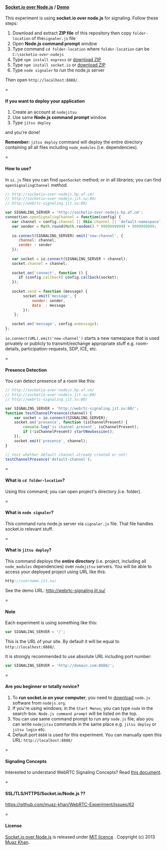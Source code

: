 #### [Socket.io over Node.js](https://github.com/muaz-khan/WebRTC-Experiment/blob/master/socketio-over-nodejs) / [Demo](http://webrtc-signaling.jit.su/)

This experiment is using **socket.io over node.js** for signaling. Follow these steps:

1. Download and extract **ZIP file** of this repository then copy `folder-location` of the`signaler.js` file
2. Open **Node.js command prompt** window
3. Type command `cd folder-location` where `folder-location` can be `C:\socketio-over-nodejs`
4. Type `npm install express` or [download ZIP](http://code.snyco.net/node_modules/express.zip)
5. Type `npm install socket.io` or [download ZIP](http://code.snyco.net/node_modules/socket.io.zip)
6. Type `node signaler` to run the node.js server

Then open `http://localhost:8888/`.

=

#### If you want to deploy your application

1. Create an account at `nodejitsu`
2. Use same **Node.js command prompt** window
3. Type `jitsu deploy` 

and you're done!

**Remember:** `jitsu deploy` command will deploy the entire directory containing all all files including `node_modules` (i.e. dependencies).

=

#### How to use?

In `ui.js` files you can find `openSocket` method; or in all libraries; you can find `openSignalingChannel` method.

```javascript
// http://socketio-over-nodejs.hp.af.cm/
// http://socketio-over-nodejs.jit.su:80/
// http://webrtc-signaling.jit.su:80/

var SIGNALING_SERVER = 'http://socketio-over-nodejs.hp.af.cm';
connection.openSignalingChannel = function(config) {   
   var channel = config.channel || this.channel || 'default-namespace';
   var sender = Math.round(Math.random() * 9999999999) + 9999999999;
   
   io.connect(SIGNALING_SERVER).emit('new-channel', {
      channel: channel,
      sender : sender
   });
   
   var socket = io.connect(SIGNALING_SERVER + channel);
   socket.channel = channel;
   
   socket.on('connect', function () {
      if (config.callback) config.callback(socket);
   });
   
   socket.send = function (message) {
        socket.emit('message', {
            sender: sender,
            data  : message
        });
    };
   
   socket.on('message', config.onmessage);
};
```

`io.connect(URL).emit('new-channel')` starts a new namespace that is used privately or publicly to transmit/exchange appropriate stuff e.g. room-details, participation-requests, SDP, ICE, etc.

=

#### Presence Detection

You can detect presence of a room like this:

```javascript
// http://socketio-over-nodejs.hp.af.cm/
// http://socketio-over-nodejs.jit.su:80/
// http://webrtc-signaling.jit.su:80/

var SIGNALING_SERVER = 'http://webrtc-signaling.jit.su:80/';
function testChannelPresence(channel) {
    var socket = io.connect(SIGNALING_SERVER);
    socket.on('presence', function (isChannelPresent) {
        console.log('is channel present', isChannelPresent);
        if (!isChannelPresent) startNewSession();
    });
    socket.emit('presence', channel);
}

// test whether default channel already created or not!
testChannelPresence('default-channel');
```

=

#### What is `cd folder-location`?

Using this command; you can open project's directory (i.e. folder).

=

#### What is `node signaler`?

This command runs node.js server via `signaler.js` file. That file handles socket.io relevant stuff.

=

#### What is `jitsu deploy`?

This command deploys the **entire directory** (i.e. project, including all `node_modules` dependencies) over `nodejitsu` servers. You will be able to access your deployed project using URL like this:

```javascript
http://username.jit.su/
```

See the demo URL: http://webrtc-signaling.jit.su/

=

#### Note

Each experiment is using something like this:

```javascript
var SIGNALING_SERVER = '/';
```

This is the URL of your site. By default it will be equal to `http://localhost:8888/`.

It is strongly recommended to use absolute URL including port number:

```javascript
var SIGNALING_SERVER = 'http://domain.com:8888/';
```

=

#### Are you beginner or totally novice?

1. To **run socket.io on your computer**; you need to [download](http://nodejs.org/download/) `node.js` software from `nodejs.org`.
2. If you're using windows; in the `Start Menus`; you can type `node` in the search-box. `Node.js command prompt` will be listed on the top.
3. You can use same command prompt to run any `node.js` file; also you can write `nodejitsu` commands in the same place e.g. `jitsu deploy` or `jitsu login` etc.
4. Default port `8888` is used for this experiment. You can manually open this URL: `http://localhost:8888/`

=

#### Signaling Concepts

Interested to understand WebRTC Signaling Concepts? Read [this document](https://github.com/muaz-khan/WebRTC-Experiment/blob/master/socketio-over-nodejs/Signaling-Concepts.md).

=

#### SSL/TLS/HTTPS/Socket.io/Node.js ??

https://github.com/muaz-khan/WebRTC-Experiment/issues/62

=

#### License

[Socket.io over Node.js](https://github.com/muaz-khan/WebRTC-Experiment/blob/master/socketio-over-nodejs) is released under [MIT licence](https://www.webrtc-experiment.com/licence/) . Copyright (c) 2013 [Muaz Khan](https://plus.google.com/100325991024054712503).

